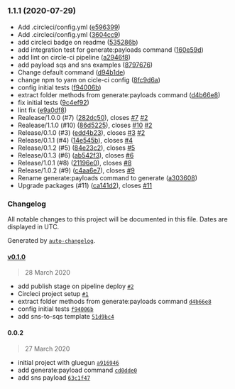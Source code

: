 ## <small>1.1.1 (2020-07-29)</small>

* Add .circleci/config.yml ([e596399](https://github.com/robsonalvesbh/serverless-triggers/commit/e596399))
* Add .circleci/config.yml ([3604cc9](https://github.com/robsonalvesbh/serverless-triggers/commit/3604cc9))
* add circleci badge on readme ([535286b](https://github.com/robsonalvesbh/serverless-triggers/commit/535286b))
* add integration test for generate:payloads command ([160e59d](https://github.com/robsonalvesbh/serverless-triggers/commit/160e59d))
* add lint on circle-ci pipeline ([a2946f8](https://github.com/robsonalvesbh/serverless-triggers/commit/a2946f8))
* add payload sqs and sns examples ([8797676](https://github.com/robsonalvesbh/serverless-triggers/commit/8797676))
* Change default command ([d94b1de](https://github.com/robsonalvesbh/serverless-triggers/commit/d94b1de))
* change npm to yarn on cicle-ci config ([8fc9d6a](https://github.com/robsonalvesbh/serverless-triggers/commit/8fc9d6a))
* config initial tests ([f94006b](https://github.com/robsonalvesbh/serverless-triggers/commit/f94006b))
* extract folder methods from generate:payloads command ([d4b66e8](https://github.com/robsonalvesbh/serverless-triggers/commit/d4b66e8))
* fix initial tests ([9c4ef92](https://github.com/robsonalvesbh/serverless-triggers/commit/9c4ef92))
* lint fix ([e9a0df8](https://github.com/robsonalvesbh/serverless-triggers/commit/e9a0df8))
* Realease/1.0.0 (#7) ([282dc50](https://github.com/robsonalvesbh/serverless-triggers/commit/282dc50)), closes [#7](https://github.com/robsonalvesbh/serverless-triggers/issues/7) [#2](https://github.com/robsonalvesbh/serverless-triggers/issues/2)
* Realease/1.1.0 (#10) ([86d5225](https://github.com/robsonalvesbh/serverless-triggers/commit/86d5225)), closes [#10](https://github.com/robsonalvesbh/serverless-triggers/issues/10) [#2](https://github.com/robsonalvesbh/serverless-triggers/issues/2)
* Release/0.1.0 (#3) ([edd4b23](https://github.com/robsonalvesbh/serverless-triggers/commit/edd4b23)), closes [#3](https://github.com/robsonalvesbh/serverless-triggers/issues/3) [#2](https://github.com/robsonalvesbh/serverless-triggers/issues/2)
* Release/0.1.1 (#4) ([14e545b](https://github.com/robsonalvesbh/serverless-triggers/commit/14e545b)), closes [#4](https://github.com/robsonalvesbh/serverless-triggers/issues/4)
* Release/0.1.2 (#5) ([84e23c2](https://github.com/robsonalvesbh/serverless-triggers/commit/84e23c2)), closes [#5](https://github.com/robsonalvesbh/serverless-triggers/issues/5)
* Release/0.1.3 (#6) ([ab542f3](https://github.com/robsonalvesbh/serverless-triggers/commit/ab542f3)), closes [#6](https://github.com/robsonalvesbh/serverless-triggers/issues/6)
* Release/1.0.1 (#8) ([21196e0](https://github.com/robsonalvesbh/serverless-triggers/commit/21196e0)), closes [#8](https://github.com/robsonalvesbh/serverless-triggers/issues/8)
* Release/1.0.2 (#9) ([c4aa6e7](https://github.com/robsonalvesbh/serverless-triggers/commit/c4aa6e7)), closes [#9](https://github.com/robsonalvesbh/serverless-triggers/issues/9)
* Rename generate:payloads command to generate ([a303608](https://github.com/robsonalvesbh/serverless-triggers/commit/a303608))
* Upgrade packages (#11) ([ca141d2](https://github.com/robsonalvesbh/serverless-triggers/commit/ca141d2)), closes [#11](https://github.com/robsonalvesbh/serverless-triggers/issues/11)



### Changelog

All notable changes to this project will be documented in this file. Dates are displayed in UTC.

Generated by [`auto-changelog`](https://github.com/CookPete/auto-changelog).

#### [v0.1.0](https://github.com/robsonalvesbh/serverless-triggers/compare/0.0.2...v0.1.0)

> 28 March 2020

- add publish stage on pipeline deploy [`#2`](https://github.com/robsonalvesbh/serverless-triggers/pull/2)
- Circleci project setup [`#1`](https://github.com/robsonalvesbh/serverless-triggers/pull/1)
- extract folder methods from generate:payloads command [`d4b66e8`](https://github.com/robsonalvesbh/serverless-triggers/commit/d4b66e8ad6d9da3cbe16855d0ef50e4c2e1ecdf2)
- config initial tests [`f94006b`](https://github.com/robsonalvesbh/serverless-triggers/commit/f94006b1b40779ad1da203dbd0f1d7b1cbc36ef6)
- add sns-to-sqs template [`51d9bc4`](https://github.com/robsonalvesbh/serverless-triggers/commit/51d9bc4ee1e14c2a3060a2d24573ae94fc7fc31a)

#### 0.0.2

> 27 March 2020

- initial project with gluegun [`a916946`](https://github.com/robsonalvesbh/serverless-triggers/commit/a9169468a7590eb4476186966a960b34115b5f5e)
- add generate:payload command [`cd0dde0`](https://github.com/robsonalvesbh/serverless-triggers/commit/cd0dde09bb92cb20a4dacf9cd3ed78ca1370730b)
- add sns payload [`63c1f47`](https://github.com/robsonalvesbh/serverless-triggers/commit/63c1f47d1be1ba01ed22e3ffec7de73fee68e5a9)
